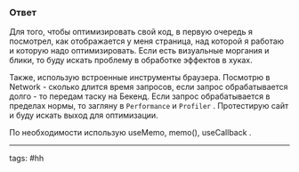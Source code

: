 ### Ответ

Для того, чтобы оптимизировать свой код, в первую очередь я посмотрел, как отображается у меня страница, над которой я работаю и которую надо оптимизировать. Если есть визуальные моргания и блики, то буду искать проблему в обработке эффектов в хуках.

Также, использую встроенные инструменты браузера. Посмотрю в Network - сколько длится время запросов, если запрос обрабатывается долго - то передам таску на Бекенд. Если запрос обрабатывается в пределах нормы, то загляну в `Performance` и `Profiler` . Протестирую сайт и буду искать выход для оптимизации.

По необходимости использую useMemo, memo(), useCallback .

___
tags: #hh